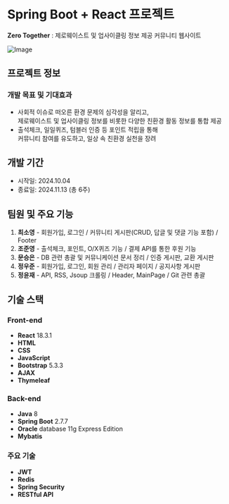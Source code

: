 # Spring Boot + React 프로젝트
**Zero Together** : 제로웨이스트 및 업사이클링 정보 제공 커뮤니티 웹사이트

![Image](https://github.com/user-attachments/assets/51d560c6-5883-4268-ad74-ef913a2eaf19)

## 프로젝트 정보


### 개발 목표 및 기대효과
* 사회적 이슈로 떠오른 환경 문제의 심각성을 알리고, <br>
제로웨이스트 및 업사이클링 정보를 비롯한 다양한 친환경 활동 정보를 통합 제공
* 출석체크, 일일퀴즈, 텀블러 인증 등 포인트 적립을 통해 <br>
커뮤니티 참여를 유도하고, 일상 속 친환경 실천을 장려


## 개발 기간
* 시작일: 2024.10.04
* 종료일: 2024.11.13 (총 6주) <br>


## 팀원 및 주요 기능
1. **최소영** - 회원가입, 로그인 / 커뮤니티 게시판(CRUD, 답글 및 댓글 기능 포함) / Footer
2. **조준영** - 출석체크, 포인트, O/X퀴즈 기능 / 결제 API를 통한 후원 기능
3. **문승은** - DB 관련 총괄 및 커뮤니케이션 문서 정리 / 인증 게시판, 교환 게시판
4. **정우준** - 회원가입, 로그인, 회원 관리 / 관리자 페이지 / 공지사항 게시판
5. **정윤재** - API, RSS, Jsoup 크롤링 / Header, MainPage / Git 관련 총괄


## 기술 스택

### Front-end
* **React** 18.3.1
* **HTML**
* **CSS**
* **JavaScript**
* **Bootstrap** 5.3.3
* **AJAX**
* **Thymeleaf**


### Back-end
* **Java** 8
* **Spring Boot** 2.7.7
* **Oracle** database 11g Express Edition
* **Mybatis**


### 주요 기술
* **JWT**
* **Redis**
* **Spring Security**
* **RESTful API**
